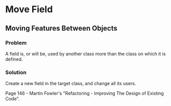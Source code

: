 # Move Field

## Moving Features Between Objects 

### Problem
A field is, or will be, used by another class more than the class on which it is defined.

### Solution
Create a new field in the target class, and change all its users.

Page 146 - Martin Fowler's "Refactoring - Improving The Design of Existing Code".
